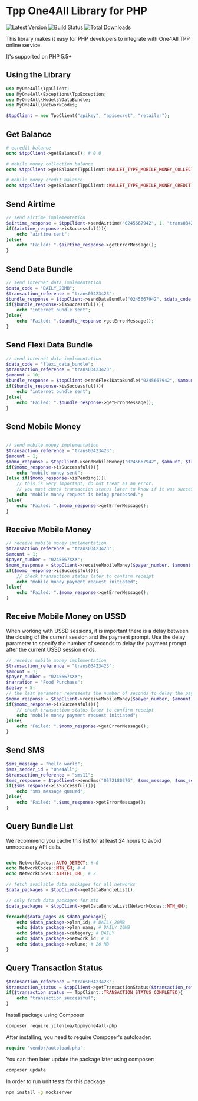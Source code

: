 Tpp One4All Library for PHP
=======================

[![Latest Version](https://img.shields.io/github/release/jilenloa/tppmyone4all-php.svg?style=flat-square)](https://github.com/jilenloa/tppmyone4all-php/releases)
[![Build Status](https://img.shields.io/github/workflow/status/jilenloa/tppmyone4all-php/CI?style=flat-square)](https://github.com/jilenloa/tppmyone4all-php/actions)
[![Total Downloads](https://img.shields.io/packagist/dt/jilenloa/tppmyone4all-php.svg?style=flat-square)](https://packagist.org/packages/jilenloa/tppmyone4all-php)

This library makes it easy for PHP developers to integrate with One4All TPP online service.

It's supported on PHP 5.5+

## Using the Library
```php
use MyOne4All\TppClient;
use MyOne4All\Exceptions\TppException;
use MyOne4All\Models\DataBundle;
use MyOne4All\NetworkCodes;

$tppClient = new TppClient("apikey", "apisecret", "retailer");

```

## Get Balance
```php
# ecredit balance
echo $tppClient->getBalance(); # 0.0

# mobile money collection balance
echo $tppClient->getBalance(TppClient::WALLET_TYPE_MOBILE_MONEY_COLLECTION); # 0.0

# mobile money credit balance
echo $tppClient->getBalance(TppClient::WALLET_TYPE_MOBILE_MONEY_CREDIT); # 0.0
```

## Send Airtime
```php
// send airtime implementation
$airtime_response = $tppClient->sendAirtime("0245667942", 1, "trans03423423", NetworkCodes::AUTO_DETECT);
if($airtime_response->isSuccessful()){
    echo "airtime sent";
}else{
    echo "Failed: ".$airtime_response->getErrorMessage();
}
```

## Send Data Bundle
```php
// send internet data implementation
$data_code = "DAILY_20MB";
$transaction_reference = "trans03423423";
$bundle_response = $tppClient->sendDataBundle("0245667942", $data_code, $transaction_reference, NetworkCodes::MTN_GH);
if($bundle_response->isSuccessful()){
    echo "internet bundle sent";
}else{
    echo "Failed: ".$bundle_response->getErrorMessage();
}
```

## Send Flexi Data Bundle
```php
// send internet data implementation
$data_code = "flexi_data_bundle";
$transaction_reference = "trans03423423";
$amount = 10;
$bundle_response = $tppClient->sendFlexiDataBundle("0245667942", $amount, $data_code, $transaction_reference, NetworkCodes::MTN_GH);
if($bundle_response->isSuccessful()){
    echo "internet bundle sent";
}else{
    echo "Failed: ".$bundle_response->getErrorMessage();
}
```

## Send Mobile Money
```php

// send mobile money implementation
$transaction_reference = "trans03423423";
$amount = 1;
$momo_response = $tppClient->sendMobileMoney("0245667942", $amount, $transaction_reference);
if($momo_response->isSuccessful()){
    echo "mobile money sent";
}else if($momo_response->isPending()){
    // this is very important, do not treat as an error.
    // you must check transaction status later to know if it was successful or not
    echo "mobile money request is being processed.";
}else{
    echo "Failed: ".$momo_response->getErrorMessage();
}
```

## Receive Mobile Money
```php
// receive mobile money implementation
$transaction_reference = "trans03423423";
$amount = 1;
$payer_number = "0245667XXX";
$momo_response = $tppClient->receiveMobileMoney($payer_number, $amount, $transaction_reference);
if($momo_response->isSuccessful()){
    // check transaction status later to confirm receipt
    echo "mobile money payment request initiated";
}else{
    echo "Failed: ".$momo_response->getErrorMessage();
}
```
## Receive Mobile Money on USSD
When working with USSD sessions, it is important there is a delay between the closing of the current session and the payment prompt. Use the delay parameter to specify the number of seconds to delay the payment prompt after the current USSD session ends.
```php
// receive mobile money implementation
$transaction_reference = "trans03423423";
$amount = 1;
$payer_number = "0245667XXX";
$narration = "Food Purchase";
$delay = 5;
// the last parameter represents the number of seconds to delay the payment prompt
$momo_response = $tppClient->receiveMobileMoney($payer_number, $amount, $transaction_reference, $delay, $narration);
if($momo_response->isSuccessful()){
    // check transaction status later to confirm receipt
    echo "mobile money payment request initiated";
}else{
    echo "Failed: ".$momo_response->getErrorMessage();
}
```

## Send SMS

```php
$sms_message = "hello world";
$sms_sender_id = "One4All";
$transaction_reference = "sms11";
$sms_response = $tppClient->sendSms("0572180376", $sms_message, $sms_sender_id, $transaction_reference);
if($sms_response->isSuccessful()){
    echo "sms message queued";
}else{
    echo "Failed: ".$sms_response->getErrorMessage();
}

```

## Query Bundle List
We recommend you cache this list for at least 24 hours to avoid unnecessary API calls.
```php

echo NetworkCodes::AUTO_DETECT; # 0
echo NetworkCodes::MTN_GH; # 4
echo NetworkCodes::AIRTEL_DRC; # 2

// fetch available data packages for all networks
$data_packages = $tppClient->getDataBundleList();

// only fetch data packages for mtn
$data_packages = $tppClient->getDataBundleList(NetworkCodes::MTN_GH);

foreach($data_pages as $data_package){
    echo $data_package->plan_id; # DAILY_20MB
    echo $data_package->plan_name; # DAILY_20MB
    echo $data_package->category; # DAILY
    echo $data_package->network_id; # 4
    echo $data_package->volume; # 20 MB
}
```

## Query Transaction Status
```php
$transaction_reference = "trans03423423";
$transaction_status = $tppClient->getTransactionStatus($transaction_reference);
if($transaction_status == TppClient::TRANSACTION_STATUS_COMPLETED){
    echo "transaction successful";
}
```

Install package using Composer
```bash
composer require jilenloa/tppmyone4all-php
```

After installing, you need to require Composer's autoloader:

```php
require 'vendor/autoload.php';
```

You can then later update the package later using composer:

 ```bash
composer update
 ```

In order to run unit tests for this package

 ```bash
npm install -g mockserver
 ```